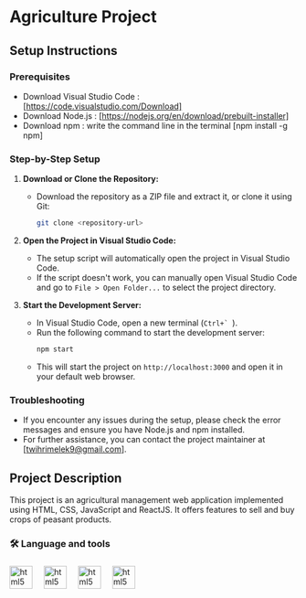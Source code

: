 # Agriculture Project

## Setup Instructions

### Prerequisites
- Download Visual Studio Code : [https://code.visualstudio.com/Download] 
- Download Node.js : [https://nodejs.org/en/download/prebuilt-installer]
- Download npm : write the command line in the terminal [npm install -g npm] 
### Step-by-Step Setup

1. **Download or Clone the Repository:**
   - Download the repository as a ZIP file and extract it, or clone it using Git:
     ```sh
     git clone <repository-url>
     ```

2. **Open the Project in Visual Studio Code:**
   - The setup script will automatically open the project in Visual Studio Code.
   - If the script doesn't work, you can manually open Visual Studio Code and go to `File > Open Folder...` to select the project directory.

3. **Start the Development Server:**
   - In Visual Studio Code, open a new terminal (``Ctrl+` ``).
   - Run the following command to start the development server:
     ```sh
     npm start
     ```
   - This will start the project on `http://localhost:3000` and open it in your default web browser.

### Troubleshooting
- If you encounter any issues during the setup, please check the error messages and ensure you have Node.js and npm installed.
- For further assistance, you can contact the project maintainer at [twihrimelek9@gmail.com].

## Project Description
This project is an agricultural management web application implemented using HTML, CSS, JavaScript and ReactJS. It offers features to sell and buy crops of peasant products.

###

<h3 align="left">🛠 Language and tools</h3>

###

<div align="left">
  <img src="https://cdn.jsdelivr.net/gh/devicons/devicon/icons/html15/html15-original.svg" height="40" alt="html5 logo"  />
  <img width="12" />
  <img src="https://cdn.jsdelivr.net/gh/devicons/devicon/icons/css/css-original.svg" height="40" alt="html5 logo"  />
  <img width="12" />
  <img src="https://cdn.jsdelivr.net/gh/devicons/devicon/icons/javascript/javascript-original.svg" height="40" alt="html5 logo"  />
  <img width="12" />
  <img src="https://cdn.jsdelivr.net/gh/devicons/devicon/icons/reactjs/reactjs-original.svg" height="40" alt="html5 logo"  />
  <img width="12" />
</div>

###
